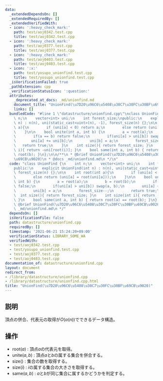 ```yaml
---
data:
  _extendedDependsOn: []
  _extendedRequiredBy: []
  _extendedVerifiedWith:
  - icon: ':heavy_check_mark:'
    path: test/aoj0342.test.cpp
    title: test/aoj0342.test.cpp
  - icon: ':heavy_check_mark:'
    path: test/aoj0377.test.cpp
    title: test/aoj0377.test.cpp
  - icon: ':heavy_check_mark:'
    path: test/aoj0403.test.cpp
    title: test/aoj0403.test.cpp
  - icon: ':x:'
    path: test/yosupo_unionfind.test.cpp
    title: test/yosupo_unionfind.test.cpp
  _isVerificationFailed: true
  _pathExtension: cpp
  _verificationStatusIcon: ':question:'
  attributes:
    _deprecated_at_docs: _md/unionfind.md
    document_title: "UnionFind(\u7D20\u96C6\u5408\u30C7\u30FC\u30BF\u69CB\u9020)"
    links: []
  bundledCode: "#line 1 \"datastructure/unionfind.cpp\"\nclass UnionFind {\n    int\
    \ n;\n    vector<int> uni;\n    int forest_size;\npublic:\n    explicit UnionFind(int\
    \ n) : n(n), uni(static_cast<uint>(n), -1), forest_size(n) {};\n\n    int root(int\
    \ a){\n        if (uni[a] < 0) return a;\n        else return (uni[a] = root(uni[a]));\n\
    \    }\n\n    bool unite(int a, int b) {\n        a = root(a);\n        b = root(b);\n\
    \        if(a == b) return false;\n        if(uni[a] > uni[b]) swap(a, b);\n \
    \       uni[a] += uni[b];\n        uni[b] = a;\n        forest_size--;\n     \
    \   return true;\n    }\n    int size(){ return forest_size; }\n    int size(int\
    \ i){ return -uni[root(i)]; }\n    bool same(int a, int b) { return root(a) ==\
    \ root(b); }\n};\n\n/**\n * @brief UnionFind(\u7D20\u96C6\u5408\u30C7\u30FC\u30BF\
    \u69CB\u9020)\n * @docs _md/unionfind.md\n */\n"
  code: "class UnionFind {\n    int n;\n    vector<int> uni;\n    int forest_size;\n\
    public:\n    explicit UnionFind(int n) : n(n), uni(static_cast<uint>(n), -1),\
    \ forest_size(n) {};\n\n    int root(int a){\n        if (uni[a] < 0) return a;\n\
    \        else return (uni[a] = root(uni[a]));\n    }\n\n    bool unite(int a,\
    \ int b) {\n        a = root(a);\n        b = root(b);\n        if(a == b) return\
    \ false;\n        if(uni[a] > uni[b]) swap(a, b);\n        uni[a] += uni[b];\n\
    \        uni[b] = a;\n        forest_size--;\n        return true;\n    }\n  \
    \  int size(){ return forest_size; }\n    int size(int i){ return -uni[root(i)];\
    \ }\n    bool same(int a, int b) { return root(a) == root(b); }\n};\n\n/**\n *\
    \ @brief UnionFind(\u7D20\u96C6\u5408\u30C7\u30FC\u30BF\u69CB\u9020)\n * @docs\
    \ _md/unionfind.md\n */"
  dependsOn: []
  isVerificationFile: false
  path: datastructure/unionfind.cpp
  requiredBy: []
  timestamp: '2021-06-21 15:24:20+09:00'
  verificationStatus: LIBRARY_SOME_WA
  verifiedWith:
  - test/aoj0342.test.cpp
  - test/yosupo_unionfind.test.cpp
  - test/aoj0377.test.cpp
  - test/aoj0403.test.cpp
documentation_of: datastructure/unionfind.cpp
layout: document
redirect_from:
- /library/datastructure/unionfind.cpp
- /library/datastructure/unionfind.cpp.html
title: "UnionFind(\u7D20\u96C6\u5408\u30C7\u30FC\u30BF\u69CB\u9020)"
---
```

## 説明
頂点の併合、代表元の取得が$O(\alpha (n))$でできるデータ構造。

## 操作
- $\mathrm{root}(a)$ : 頂点$a$の代表元を取得。　
- $\mathrm{unite}(a, b)$ : 頂点$a$と$b$の属する集合を併合する。　
- $\mathrm{size}()$ : 集合の数を取得する。
- $\mathrm{size}(i)$ : $i$の属する集合の大きさを取得する。
- $\mathrm{same}(a, b)$ : $a$と$b$が同じ集合に属するかどうかを判定する。
